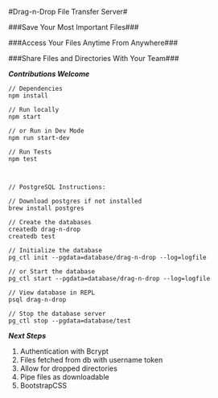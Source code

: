 #Drag-n-Drop File Transfer Server#

###Save Your Most Important Files###

###Access Your Files Anytime From Anywhere###

###Share Files and Directories With Your Team###


***Contributions Welcome***

```
// Dependencies
npm install

// Run locally
npm start

// or Run in Dev Mode
npm run start-dev

// Run Tests
npm test



// PostgreSQL Instructions:

// Download postgres if not installed
brew install postgres

// Create the databases
createdb drag-n-drop
createdb test

// Initialize the database
pg_ctl init --pgdata=database/drag-n-drop --log=logfile

// or Start the database
pg_ctl start --pgdata=database/drag-n-drop --log=logfile

// View database in REPL
psql drag-n-drop

// Stop the database server
pg_ctl stop --pgdata=database/test

```


***Next Steps***
1. Authentication with Bcrypt
2. Files fetched from db with username token
3. Allow for dropped directories
4. Pipe files as downloadable
5. BootstrapCSS





